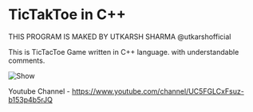 # TicTakToe in C++
THIS PROGRAM IS MAKED BY UTKARSH SHARMA @utkarshofficial

This is TicTacToe Game written in C++ language. with understandable comments.

![Show](https://user-images.githubusercontent.com/83834666/119239023-cc610980-bb63-11eb-8a97-73ae49bee132.PNG)

Youtube Channel - https://www.youtube.com/channel/UC5FGLCxFsuz-b153p4b5rJQ
